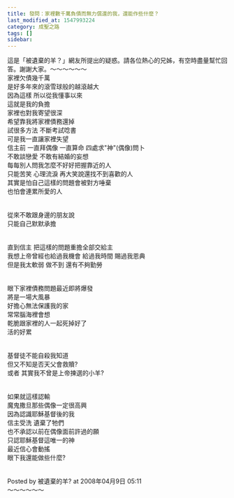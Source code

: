 ```yaml
---
title: 發問：家裡數千萬負債而無力償還的我，還能作些什麼？
last_modified_at: 1547993224
category: 成聖之路
tags: []
sidebar: 
---
```


<p>這是「被遺棄的羊？」網友所提出的疑惑。請各位熱心的兄姊，有空時盡量幫忙回答。謝謝大家。<!--more-->～～～～～～<br/>家裡欠債幾千萬 <br/>是好多年來的滾雪球般的越滾越大<br/>因為這樣 所以從我懂事以來<br/>這就是我的負擔 <br/>家裡也對我寄望很深<br/>希望靠我將家裡債務還掉<br/>試很多方法 不斷考試唸書<br/>可是我一直讓家裡失望<br/>信主前 一直拜偶像 一直算命 四處求"神"(偶像)問卜<br/>不敢談戀愛 不敢有結婚的妄想<br/>每每別人問我怎麼不好好把握靠近的人<br/>只能苦笑 心理流淚 再大笑說還找不到喜歡的人<br/>其實是怕自己這樣的問題會被對方唾棄 <br/>也怕會連累所愛的人<br/><br/><br/>從來不敢跟身邊的朋友說<br/>只能自己默默承擔<br/><br/><br/>直到信主 把這樣的問題重擔全部交給主<br/>我想上帝曾經也給過我機會 給過我時間 賜過我恩典<br/>但是我太軟弱 做不到 還有不夠勤勞<br/><br/><br/>眼下家裡債務問題最近即將爆發<br/>將是一場大風暴<br/>好擔心無法保護我的家<br/>常常腦海裡會想 <br/>乾脆跟家裡的人一起死掉好了<br/>活的好累<br/><br/><br/>基督徒不能自殺我知道<br/>但又不知是否天父會救贖?<br/>或者 其實我不曾是上帝揀選的小羊?<br/><br/><br/>如果就這樣認輸<br/>魔鬼撒旦那些偶像一定很高興<br/>因為認識耶穌基督後的我<br/>信主受洗 遺棄了牠們<br/>也不承認以前在偶像面前許過的願<br/>只認耶穌基督這唯一的神<br/>最近信心會動搖 <br/>眼下我還能做些什麼?<br/><br/><br/>Posted by 被遺棄的羊? at 2008年04月9日 05:11 <br/>～～～～～～      <br/> <br/><br/></p>